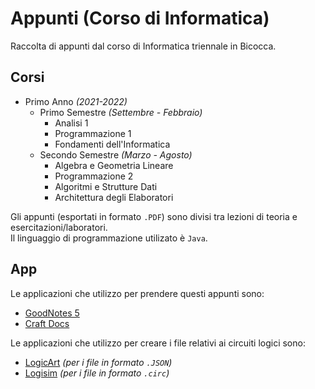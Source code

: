 # Appunti (Corso di Informatica)  
Raccolta di appunti dal corso di Informatica triennale in Bicocca.
## Corsi
* Primo Anno _(2021-2022)_ 
  * Primo Semestre _(Settembre - Febbraio)_  
    * Analisi 1
    * Programmazione 1
    * Fondamenti dell'Informatica
  * Secondo Semestre _(Marzo - Agosto)_
    * Algebra e Geometria Lineare
    * Programmazione 2
    * Algoritmi e Strutture Dati
    * Architettura degli Elaboratori

Gli appunti (esportati in formato `.PDF`) sono divisi tra lezioni di teoria e esercitazioni/laboratori.  
Il linguaggio di programmazione utilizato è `Java`. 

## App  
Le applicazioni che utilizzo per prendere questi appunti sono:
* [GoodNotes 5](https://www.goodnotes.com)
* [Craft Docs](https://www.craft.do)

Le applicazioni che utilizzo per creare i file relativi ai circuiti logici sono:
* [LogicArt](https://apps.apple.com/us/app/logicart-digital-circuit-sim/id1536767149) _(per i file in formato `.JSON`)_
* [Logisim](http://www.cburch.com/logisim/) _(per i file in formato `.circ`)_

